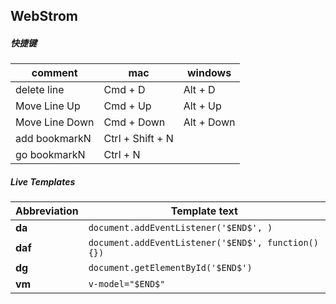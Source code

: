 ## WebStrom

##### 快捷键

| comment | mac | windows |
|------|------|------|
| delete line | Cmd + D | Alt + D |
| Move Line Up | Cmd + Up | Alt + Up |
| Move Line Down | Cmd + Down | Alt + Down |
| add bookmarkN | Ctrl + Shift + N | |
| go bookmarkN | Ctrl + N | |

##### Live Templates

| Abbreviation | Template text |
|------|------|
| __da__ | `document.addEventListener('$END$', )` |
| __daf__ | `document.addEventListener('$END$', function() {})` |
| __dg__ | `document.getElementById('$END$')` |
| __vm__ | `v-model="$END$"` |
